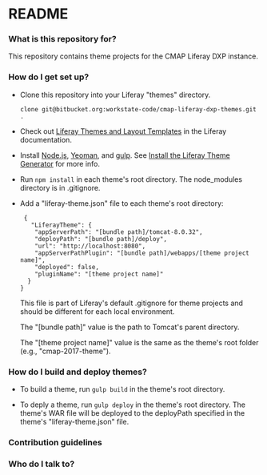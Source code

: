 # README #

### What is this repository for? ###

This repository contains theme projects for the CMAP Liferay DXP instance.

### How do I get set up? ###

* Clone this repository into your Liferay "themes" directory.

  `clone git@bitbucket.org:workstate-code/cmap-liferay-dxp-themes.git .`

* Check out [Liferay Themes and Layout Templates](https://dev.liferay.com/develop/tutorials/-/knowledge_base/7-0/introduction-to-themes) in the Liferay documentation.
 
* Install [Node.js](https://nodejs.org/en/), [Yeoman](http://yeoman.io/), and [gulp](https://gulpjs.com/). See [Install the Liferay Theme Generator](https://dev.liferay.com/develop/tutorials/-/knowledge_base/7-0/introduction-to-themes) for more info.

* Run `npm install` in each theme's root directory. The node_modules directory is in .gitignore.

* Add a "liferay-theme.json" file to each theme's root directory: 

       {
         "LiferayTheme": {
          "appServerPath": "[bundle path]/tomcat-8.0.32",
          "deployPath": "[bundle path]/deploy",
          "url": "http://localhost:8080",
          "appServerPathPlugin": "[bundle path]/webapps/[theme project name]",
          "deployed": false,
          "pluginName": "[theme project name]"
        }
      }

  This file is part of Liferay's default .gitignore for theme projects and should be different for each local environment.

  The "[bundle path]" value is the path to Tomcat's parent directory.
  
  The "[theme project name]" value is the same as the theme's root folder (e.g., "cmap-2017-theme"). 

### How do I build and deploy themes? ###

* To build a theme, run `gulp build` in the theme's root directory.

* To deply a theme, run `gulp deploy` in the theme's root directory. The theme's WAR file will be deployed to the deployPath specified in the theme's "liferay-theme.json" file.

### Contribution guidelines ###

### Who do I talk to? ###